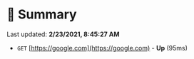 # 📖 Summary
Last updated: **2/23/2021, 8:45:27 AM**

- `GET` [https://google.com](https://google.com) - **Up** (95ms)
